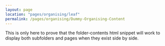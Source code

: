 ```yaml
---
layout: page
location: "pages/organising/leaf"
permalink: /pages/organising/Dummy-Organising-Content
---
```


This is only here to prove that the folder-contents html snippet will work to display both subfolders and pages when they exist side by side.